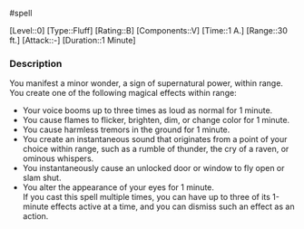 #spell

[Level::0]
[Type::Fluff]
[Rating::B]
[Components::V]
[Time::1 A.]
[Range::30 ft.]
[Attack::\-]
[Duration::1 Minute]
### Description

You manifest a minor wonder, a sign of supernatural power, within range. You create one of the following magical effects within range:  
- Your voice booms up to three times as loud as normal for 1 minute.  
- You cause flames to flicker, brighten, dim, or change color for 1 minute.  
- You cause harmless tremors in the ground for 1 minute.  
- You create an instantaneous sound that originates from a point of your choice within range, such as a rumble of thunder, the cry of a raven, or ominous whispers.  
- You instantaneously cause an unlocked door or window to fly open or slam shut.  
- You alter the appearance of your eyes for 1 minute.  
If you cast this spell multiple times, you can have up to three of its 1-minute effects active at a time, and you can dismiss such an effect as an action.